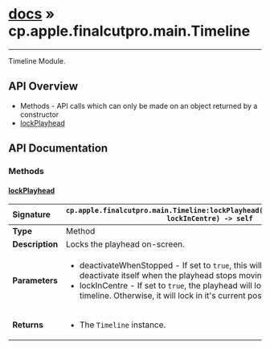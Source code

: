 # [docs](index.md) » cp.apple.finalcutpro.main.Timeline
---

Timeline Module.

## API Overview
* Methods - API calls which can only be made on an object returned by a constructor
 * [lockPlayhead](#lockplayhead)

## API Documentation

### Methods

#### [lockPlayhead](#lockplayhead)
| <span style="float: left;">**Signature**</span> | <span style="float: left;">`cp.apple.finalcutpro.main.Timeline:lockPlayhead(deactivateWhenStopped, lockInCentre) -> self` </span>                                                          |
| -----------------------------------------------------|---------------------------------------------------------------------------------------------------------|
| **Type**                                             | Method                                                                                         |
| **Description**                                      | Locks the playhead on-screen.                                                                                         |
| **Parameters**                                       | <ul><li>deactivateWhenStopped - If set to `true`, this will automatically deactivate itself when the playhead stops moving.</li><li>lockInCentre - If set to `true`, the playhead will lock in the centre of the timeline. Otherwise, it will lock in it's current position.</li></ul> |
| **Returns**                                          | <ul><li>The `Timeline` instance.</li></ul>          |

